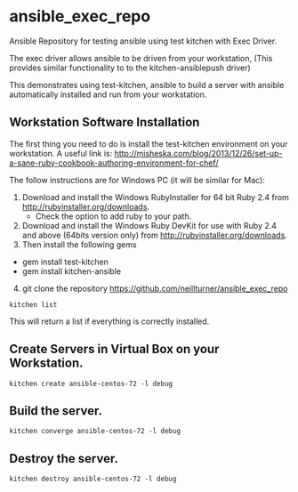 # ansible_exec_repo
Ansible Repository for testing ansible using test kitchen with Exec Driver.

The exec driver allows ansible to be driven from your workstation, (This provides similar functionality to to the kitchen-ansiblepush driver)

This demonstrates using test-kitchen, ansible to build a server with ansible automatically installed and run from your workstation.

## Workstation Software Installation

The first thing you need to do is install the test-kitchen environment on your workstation.
A useful link is: http://misheska.com/blog/2013/12/26/set-up-a-sane-ruby-cookbook-authoring-environment-for-chef/

The follow instructions are for Windows PC (it will be similar for Mac):

1. Download and install the Windows RubyInstaller for 64 bit Ruby 2.4 from http://rubyinstaller.org/downloads.
   * Check the option to add ruby to your path.
2. Download and install the Windows Ruby DevKit for use with Ruby 2.4 and above (64bits version only) from http://rubyinstaller.org/downloads.
3. Then install the following gems
  * gem install test-kitchen
  * gem install kitchen-ansible
4. git clone the repository https://github.com/neillturner/ansible_exec_repo
```
kitchen list
```
This will return a list if everything is correctly installed.

## Create Servers in Virtual Box on your Workstation.
```
kitchen create ansible-centos-72 -l debug
```

## Build the server.
```
kitchen converge ansible-centos-72 -l debug
```

## Destroy the server.
```
kitchen destroy ansible-centos-72 -l debug
```
##




